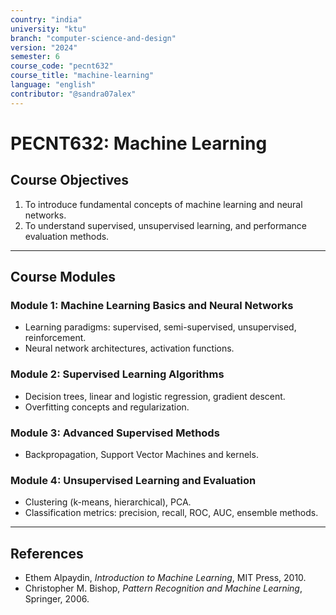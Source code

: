 ```yaml
---
country: "india"
university: "ktu"
branch: "computer-science-and-design"
version: "2024"
semester: 6
course_code: "pecnt632"
course_title: "machine-learning"
language: "english"
contributor: "@sandra07alex"
---
```


# PECNT632: Machine Learning

## Course Objectives
1. To introduce fundamental concepts of machine learning and neural networks.
2. To understand supervised, unsupervised learning, and performance evaluation methods.

---

## Course Modules

### Module 1: Machine Learning Basics and Neural Networks
- Learning paradigms: supervised, semi-supervised, unsupervised, reinforcement.
- Neural network architectures, activation functions.

### Module 2: Supervised Learning Algorithms
- Decision trees, linear and logistic regression, gradient descent.
- Overfitting concepts and regularization.

### Module 3: Advanced Supervised Methods
- Backpropagation, Support Vector Machines and kernels.

### Module 4: Unsupervised Learning and Evaluation
- Clustering (k-means, hierarchical), PCA.
- Classification metrics: precision, recall, ROC, AUC, ensemble methods.

---

## References
- Ethem Alpaydin, *Introduction to Machine Learning*, MIT Press, 2010.
- Christopher M. Bishop, *Pattern Recognition and Machine Learning*, Springer, 2006.
